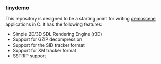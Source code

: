 ### tinydemo
This repository is designed to be a starting point for writing [demoscene](https://en.wikipedia.org/wiki/Demoscene) applications in C. 
It has the following features:

* Simple 2D/3D SDL Rendering Engine (r3D)
* Support for GZIP decompression
* Support for the SID tracker format
* Support for XM tracker format
* SSTRIP support

